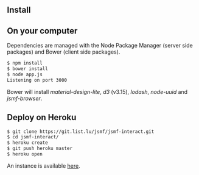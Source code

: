 
## Install

## On your computer

Dependencies are managed with the Node Package Manager (server side packages)
and Bower (client side packages).

```bash
$ npm install
$ bower install
$ node app.js
Listening on port 3000
```

Bower will install *material-design-lite*, *d3* (v3.15), *lodash*, *node-uuid*
and *jsmf-browser*.


## Deploy on Heroku

```bash
$ git clone https://git.list.lu/jsmf/jsmf-interact.git
$ cd jsmf-interact/
$ heroku create
$ git push heroku master
$ heroku open
```

An instance is available
[here](https://jsmf-android-visualization.herokuapp.com/).
